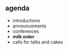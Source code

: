## agenda
 - introductions
 - announcements
 - conferences
 - **milk order**
 - calls for talks and cakes
